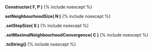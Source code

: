 **Constructor( F, P )**
{% include noexcept %}

**setNeighbourhoodSize( N )**
{% include noexcept %}

**.setStepSize( S )**
{% include noexcept %}

**.setMaximalNeighbourhoodConvergence( C )**
{% include noexcept %}

**.toString()**
{% include noexcept %}